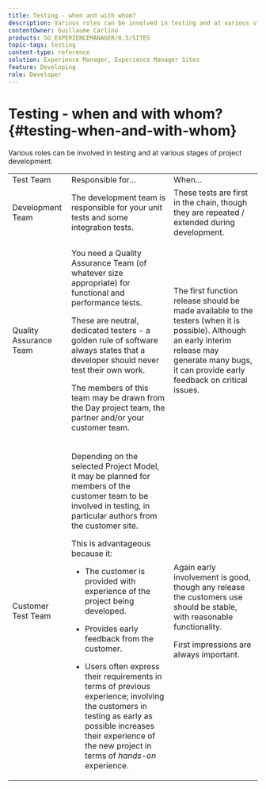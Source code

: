 ```yaml
---
title: Testing - when and with whom?
description: Various roles can be involved in testing and at various stages of project development.
contentOwner: Guillaume Carlino
products: SG_EXPERIENCEMANAGER/6.5/SITES
topic-tags: testing
content-type: reference
solution: Experience Manager, Experience Manager Sites
feature: Developing
role: Developer
---
```

# Testing - when and with whom?{#testing-when-and-with-whom}

Various roles can be involved in testing and at various stages of project development.

<table>
 <tbody>
  <tr>
   <td>Test Team</td>
   <td>Responsible for... </td>
   <td>When...</td>
  </tr>
  <tr>
   <td>Development Team</td>
   <td>The development team is responsible for your unit tests and some integration tests.</td>
   <td>These tests are first in the chain, though they are repeated / extended during development.</td>
  </tr>
  <tr>
   <td>Quality Assurance Team</td>
   <td><p>You need a Quality Assurance Team (of whatever size appropriate) for functional and performance tests.</p> <p>These are neutral, dedicated testers - a golden rule of software always states that a developer should never test their own work.</p> <p>The members of this team may be drawn from the Day project team, the partner and/or your customer team.</p> </td>
   <td><p>The first function release should be made available to the testers (when it is possible). Although an early interim release may generate many bugs, it can provide early feedback on critical issues.</p> </td>
  </tr>
  <tr>
   <td>Customer Test Team</td>
   <td><p>Depending on the selected Project Model, it may be planned for members of the customer team to be involved in testing, in particular authors from the customer site.</p> <p>This is advantageous because it:</p>
    <ul>
     <li><p>The customer is provided with experience of the project being developed.</p> </li>
     <li><p>Provides early feedback from the customer.</p> </li>
     <li><p>Users often express their requirements in terms of previous experience; involving the customers in testing as early as possible increases their experience of the new project in terms of <i>hands-on</i> experience.</p> </li>
    </ul> </td>
   <td><p>Again early involvement is good, though any release the customers use should be stable, with reasonable functionality.</p> <p>First impressions are always important.</p> </td>
  </tr>
 </tbody>
</table>
